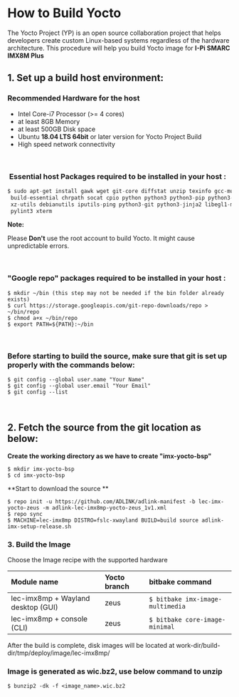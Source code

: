 # **How to Build Yocto**

<div class = "bullets">

The Yocto Project (YP) is an open source collaboration project that helps developers create custom Linux-based systems regardless of the hardware architecture. This procedure will help you build Yocto image for **I-Pi SMARC IMX8M Plus**

## **1. Set up a build host environment:**

### **Recommended Hardware for the host**

- Intel Core-i7 Processor (>= 4 cores)
- at least 8GB Memory
- at least 500GB Disk space
- Ubuntu **18.04 LTS 64bit** or later version for Yocto Project Build
- High speed network connectivity 

<br>

### &nbsp;**Essential host Packages required to be installed in your host :**

```python
$ sudo apt-get install gawk wget git-core diffstat unzip texinfo gcc-multilib \
 build-essential chrpath socat cpio python python3 python3-pip python3-pexpect \
 xz-utils debianutils iputils-ping python3-git python3-jinja2 libegl1-mesa libsdl1.2-dev \
 pylint3 xterm
```

**Note:**

Please **Don't** use the root account to build Yocto. It might cause unpredictable errors. 

<br>

### **"Google repo" packages required to be installed in your host :**

```shell
$ mkdir ~/bin (this step may not be needed if the bin folder already exists)
$ curl https://storage.googleapis.com/git-repo-downloads/repo > ~/bin/repo
$ chmod a+x ~/bin/repo
$ export PATH=${PATH}:~/bin
```

<br>

### **Before starting to build the source, make sure that git is set up properly with the commands below:**

```shell
$ git config --global user.name "Your Name"
$ git config --global user.email "Your Email"
$ git config --list
```

<br>

## 2. Fetch the source from the git location as below:

**Create the working directory as we have to create "imx-yocto-bsp"**

```shell
$ mkdir imx-yocto-bsp 
$ cd imx-yocto-bsp
```



**Start to download the source ** 

```shell
$ repo init -u https://github.com/ADLINK/adlink-manifest -b lec-imx-yocto-zeus -m adlink-lec-imx8mp-yocto-zeus_1v1.xml
$ repo sync
$ MACHINE=lec-imx8mp DISTRO=fslc-xwayland BUILD=build source adlink-imx-setup-release.sh
```

### 3. Build the Image

Choose the Image recipe with the supported hardware

| Module name                        | Yocto branch | bitbake command                  |
| :--------------------------------- | :----------- | :------------------------------- |
| lec-imx8mp + Wayland desktop (GUI) | zeus         | `$ bitbake imx-image-multimedia` |
| lec-imx8mp + console (CLI)         | zeus         | `$ bitbake core-image-minimal`   |

After the build is complete, disk images will be located at work-dir/build-dir/tmp/deploy/image/lec-imx8mp/ 

### Image is generated as wic.bz2, use below command to unzip

```shell
$ bunzip2 -dk -f <image_name>.wic.bz2
```

</div>
